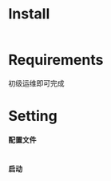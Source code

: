 # Install

```shell

```

# Requirements

初级运维即可完成

# Setting

#### 配置文件
```bash
```

#### 启动
```bash
```

